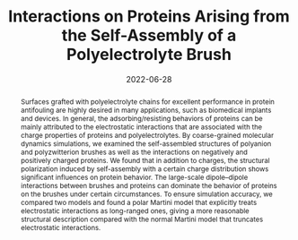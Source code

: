 ---
title: "Interactions on Proteins Arising from the Self-Assembly of a Polyelectrolyte Brush"
authors:
- Yunming Yao
- You-Liang Zhu
- Xiaoyuan Ma
- Junfeng Zhou
date: "2022-06-28"
doi: "10.1021/acs.langmuir.2c00801"
publication_types: ["期刊文章"]
publication: "Langmuir"
publication_short: "Langmuir"
abstract: "<!--more-->
Surfaces grafted with polyelectrolyte chains for excellent  performance in protein antifouling are highly desired in many  applications, such as biomedical implants and devices. In general, the  adsorbing/resisting behaviors of proteins can be mainly attributed to  the electrostatic interactions that are associated with the charge  properties of proteins and polyelectrolytes. By coarse-grained molecular  dynamics simulations, we examined the self-assembled structures of  polyanion and polyzwitterion brushes as well as the interactions on  negatively and positively charged proteins. We found that in addition to  charges, the structural polarization induced by self-assembly with a  certain charge distribution shows significant influences on protein  behavior. The large-scale dipole–dipole interactions between brushes and  proteins can dominate the behavior of proteins on the brushes under  certain circumstances. To ensure simulation accuracy, we compared two  models and found a polar Martini model that explicitly treats  electrostatic interactions as long-ranged ones, giving a more reasonable  structural description compared with the normal Martini model that  truncates electrostatic interactions."
url_pdf: "https://doi.org/10.1021/acs.langmuir.2c00801"
---